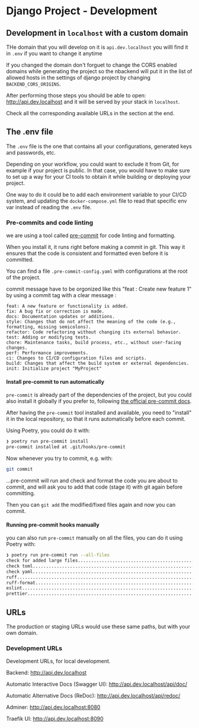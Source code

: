 # Django Project - Development

## Development in `localhost` with a custom domain

THe domain that you will develop on it is `api.dev.localhost` you willl find it in `.env` if you want to change it anytime 

If you changed the domain don't forguet to change the CORS enabled domains while generating the project so the nbackend will put it in the list of allowed hosts in the settings of django project by changing `BACKEND_CORS_ORIGINS`. 


After performing those steps you should be able to open: http://api.dev.localhost and it will be served by your stack in `localhost`.

Check all the corresponding available URLs in the section at the end.

## The .env file

The `.env` file is the one that contains all your configurations, generated keys and passwords, etc.

Depending on your workflow, you could want to exclude it from Git, for example if your project is public. In that case, you would have to make sure to set up a way for your CI tools to obtain it while building or deploying your project.

One way to do it could be to add each environment variable to your CI/CD system, and updating the `docker-compose.yml` file to read that specific env var instead of reading the `.env` file.

### Pre-commits and code linting


we are using a tool called [pre-commit](https://pre-commit.com/) for code linting and formatting.

When you install it, it runs right before making a commit in git. This way it ensures that the code is consistent and formatted even before it is committed.

You can find a file `.pre-commit-config.yaml` with configurations at the root of the project.

commit message have to be orgonized like this "feat : Create new feature 1" by using a commit tag with a clear message :

    feat: A new feature or functionality is added.
    fix: A bug fix or correction is made.
    docs: Documentation updates or additions.
    style: Changes that do not affect the meaning of the code (e.g., formatting, missing semicolons).
    refactor: Code refactoring without changing its external behavior.
    test: Adding or modifying tests.
    chore: Maintenance tasks, build process, etc., without user-facing changes.
    perf: Performance improvements.
    ci: Changes to CI/CD configuration files and scripts.
    build: Changes that affect the build system or external dependencies.
    init: Initialize project "MyProject"

#### Install pre-commit to run automatically

`pre-commit` is already part of the dependencies of the project, but you could also install it globally if you prefer to, following [the official pre-commit docs](https://pre-commit.com/).

After having the `pre-commit` tool installed and available, you need to "install" it in the local repository, so that it runs automatically before each commit.

Using Poetry, you could do it with:

```bash
❯ poetry run pre-commit install
pre-commit installed at .git/hooks/pre-commit
```

Now whenever you try to commit, e.g. with:

```bash
git commit
```

...pre-commit will run and check and format the code you are about to commit, and will ask you to add that code (stage it) with git again before committing.

Then you can `git add` the modified/fixed files again and now you can commit.

#### Running pre-commit hooks manually

you can also run `pre-commit` manually on all the files, you can do it using Poetry with:

```bash
❯ poetry run pre-commit run --all-files
check for added large files..............................................Passed
check toml...............................................................Passed
check yaml...............................................................Passed
ruff.....................................................................Passed
ruff-format..............................................................Passed
eslint...................................................................Passed
prettier.................................................................Passed
```

## URLs

The production or staging URLs would use these same paths, but with your own domain.

### Development URLs

Development URLs, for local development.


Backend: http://api.dev.localhost

Automatic Interactive Docs (Swagger UI):  http://api.dev.localhost/api/doc/

Automatic Alternative Docs (ReDoc): http://api.dev.localhost/api/redoc/

Adminer: http://api.dev.localhost:8080

Traefik UI: http://api.dev.localhost:8090

